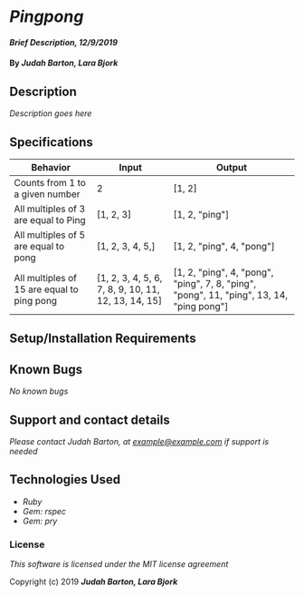 # _Pingpong_

#### _Brief Description, 12/9/2019_

#### By _**Judah Barton, Lara Bjork**_

## Description

_Description goes here_

## Specifications

|  Behavior | Input  | Output  |
|---|---|---|
| Counts from 1 to a given number | 2 | [1, 2] |
| All multiples of 3 are equal to Ping | [1, 2, 3] | [1, 2, "ping"] |
| All multiples of 5 are equal to pong | [1, 2, 3, 4, 5,] | [1, 2, "ping", 4, "pong"] |
| All multiples of 15 are equal to ping pong | [1, 2, 3, 4, 5, 6, 7, 8, 9, 10, 11, 12, 13, 14, 15] | [1, 2, "ping", 4, "pong", "ping", 7, 8, "ping", "pong", 11, "ping", 13, 14, "ping pong"] |



## Setup/Installation Requirements
<!-- * _Click the clone or download button and copy the link_
* _open your terminal and type "git clone (link)"_
* _If needed download Node.js from the official Node.js web site: (https://nodejs.org)_
* _go to (https://developer.betterdoctor.com/) to create an account and get an API key_
* _create a .env folder in your project_
* _in the .env write API_KEY = YOUR API KEY GOES HERE
OTHER_API_KEY = OTHER UNIQUE API KEY GOES HERE_
* _run: npm install in the terminal_
* _run: npm run build. this will create distribution folder. It also creates the index.html file within the distribution folder. When making edits to the code, edit the index.html, and all other files within the SRC folder_
* _run: npm run start to begin the live developer session_
* _if making edits to the lint or any other configuration, you will need to run another build AND another start for them to apply_
* _when npm run start is running, it will live update. If you input other commands in the terminal it will not do anything. Control C will stop the run so you can access the terminal again_

* _This version includes Jest and Babel pre-loaded_
* _To run a unit test, run: 'npm test' in command line_ -->


## Known Bugs

_No known bugs_

## Support and contact details

_Please contact Judah Barton, at example@example.com if support is needed_

## Technologies Used

* _Ruby_
* _Gem: rspec_
* _Gem: pry_
<!-- * _HTML_
* _CSS_
* _Bootstrap_
* _JavaScript_
* _jQuery_
* _NPM_
* _Jest_ -->


### License

*This software is licensed under the MIT license agreement*

Copyright (c) 2019 **_Judah Barton, Lara Bjork_**
